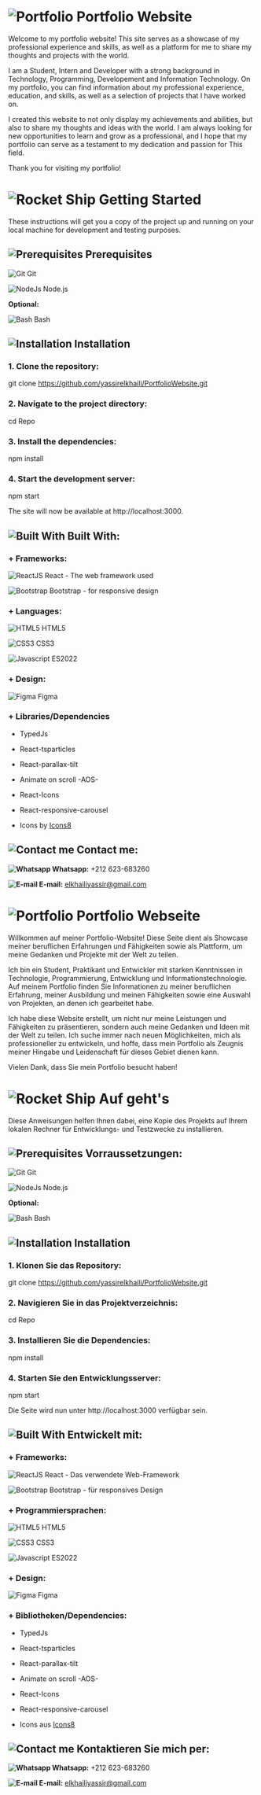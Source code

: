 # ![Portfolio](https://img.icons8.com/ios-filled/50/21a366/resume-website.png) Portfolio Website

Welcome to my portfolio website! This site serves as a showcase of my professional experience and skills, as well as a platform for me to share my thoughts and projects with the world.

I am a Student, Intern and Developer with a strong background in Technology, Programming, Developement and Information Technology. On my portfolio, you can find information about my professional experience, education, and skills, as well as a selection of projects that I have worked on.

I created this website to not only display my achievements and abilities, but also to share my thoughts and ideas with the world. I am always looking for new opportunities to learn and grow as a professional, and I hope that my portfolio can serve as a testament to my dedication and passion for This field.

Thank you for visiting my portfolio!

# ![Rocket Ship](https://img.icons8.com/ios-filled/30/21a366/rocket.png) Getting Started

These instructions will get you a copy of the project up and running on your local machine for development and testing purposes.

## ![Prerequisites](https://img.icons8.com/glyph-neue/30/21a366/requirements.png) Prerequisites

![Git](https://img.icons8.com/color/30/null/git.png) Git

![NodeJs](https://img.icons8.com/fluency/30/null/node-js.png) Node.js

**Optional:**

![Bash](https://img.icons8.com/color/30/null/command-line.png) Bash

## ![Installation](https://img.icons8.com/external-sbts2018-solid-sbts2018/30/21a366/external-install-basic-ui-elements-2.3-sbts2018-solid-sbts2018.png) Installation

### 1. Clone the repository:

git clone https://github.com/yassirelkhaili/PortfolioWebsite.git

### 2. Navigate to the project directory:

cd Repo

### 3. Install the dependencies:

npm install

### 4. Start the development server:

npm start

The site will now be available at http://localhost:3000.

## ![Built With](https://img.icons8.com/external-basicons-solid-edtgraphics/30/21a366/external-Source-code-files-basicons-solid-edtgraphics-3.png) Built With:

### + Frameworks:

![ReactJS](https://img.icons8.com/color/30/null/react-native.png) React - The web framework used

![Bootstrap](https://img.icons8.com/color/30/null/bootstrap.png) Bootstrap - for responsive design 

### + Languages:

![HTML5](https://img.icons8.com/color/30/null/html-5--v1.png) HTML5

![CSS3](https://img.icons8.com/color/30/null/css3.png) CSS3

![Javascript](https://img.icons8.com/color/30/null/javascript--v1.png) ES2022

### + Design:

![Figma](https://img.icons8.com/fluency/30/null/figma.png) Figma

### + Libraries/Dependencies

* TypedJs

* React-tsparticles

* React-parallax-tilt

* Animate on scroll -AOS-

* React-Icons

* React-responsive-carousel

* Icons by <a href="https://icons8.com">Icons8</a>

## ![Contact me](https://img.icons8.com/ios-filled/30/21a366/contact-card.png) Contact me: 

**![Whatsapp](https://img.icons8.com/color/30/null/whatsapp--v1.png) Whatsapp:** +212 623-683260

**![E-mail](https://img.icons8.com/fluency/30/null/gmail.png) E-mail:** elkhailiyassir@gmail.com

#
#

# ![Portfolio](https://img.icons8.com/ios-filled/50/21a366/resume-website.png) Portfolio Webseite

Willkommen auf meiner Portfolio-Website! Diese Seite dient als Showcase meiner beruflichen Erfahrungen und Fähigkeiten sowie als Plattform, um meine Gedanken und Projekte mit der Welt zu teilen.

Ich bin ein Student, Praktikant und Entwickler mit starken Kenntnissen in Technologie, Programmierung, Entwicklung und Informationstechnologie. Auf meinem Portfolio finden Sie Informationen zu meiner beruflichen Erfahrung, meiner Ausbildung und meinen Fähigkeiten sowie eine Auswahl von Projekten, an denen ich gearbeitet habe.

Ich habe diese Website erstellt, um nicht nur meine Leistungen und Fähigkeiten zu präsentieren, sondern auch meine Gedanken und Ideen mit der Welt zu teilen. Ich suche immer nach neuen Möglichkeiten, mich als professioneller zu entwickeln, und hoffe, dass mein Portfolio als Zeugnis meiner Hingabe und Leidenschaft für dieses Gebiet dienen kann.

Vielen Dank, dass Sie mein Portfolio besucht haben!

# ![Rocket Ship](https://img.icons8.com/ios-filled/30/21a366/rocket.png) Auf geht's

Diese Anweisungen helfen Ihnen dabei, eine Kopie des Projekts auf Ihrem lokalen Rechner für Entwicklungs- und Testzwecke zu installieren.

## ![Prerequisites](https://img.icons8.com/glyph-neue/30/21a366/requirements.png) Vorraussetzungen: 

![Git](https://img.icons8.com/color/30/null/git.png) Git

![NodeJs](https://img.icons8.com/fluency/30/null/node-js.png) Node.js

**Optional:**

![Bash](https://img.icons8.com/color/30/null/command-line.png) Bash

## ![Installation](https://img.icons8.com/external-sbts2018-solid-sbts2018/30/21a366/external-install-basic-ui-elements-2.3-sbts2018-solid-sbts2018.png) Installation

### 1. Klonen Sie das Repository:

git clone https://github.com/yassirelkhaili/PortfolioWebsite.git

### 2. Navigieren Sie in das Projektverzeichnis:

cd Repo

### 3. Installieren Sie die Dependencies:

npm install

### 4. Starten Sie den Entwicklungsserver: 

npm start

Die Seite wird nun unter http://localhost:3000 verfügbar sein.

## ![Built With](https://img.icons8.com/external-basicons-solid-edtgraphics/30/21a366/external-Source-code-files-basicons-solid-edtgraphics-3.png) Entwickelt mit:

### + Frameworks:

![ReactJS](https://img.icons8.com/color/30/null/react-native.png)  React - Das verwendete Web-Framework

![Bootstrap](https://img.icons8.com/color/30/null/bootstrap.png) Bootstrap - für responsives Design 

### + Programmiersprachen:

![HTML5](https://img.icons8.com/color/30/null/html-5--v1.png) HTML5

![CSS3](https://img.icons8.com/color/30/null/css3.png) CSS3

![Javascript](https://img.icons8.com/color/30/null/javascript--v1.png) ES2022

### + Design:

![Figma](https://img.icons8.com/fluency/30/null/figma.png) Figma

### + Bibliotheken/Dependencies: 

* TypedJs

* React-tsparticles

* React-parallax-tilt

* Animate on scroll -AOS-

* React-Icons

* React-responsive-carousel

* Icons aus <a href="https://icons8.com">Icons8</a>

## ![Contact me](https://img.icons8.com/ios-filled/30/21a366/contact-card.png) Kontaktieren Sie mich per: 

**![Whatsapp](https://img.icons8.com/color/30/null/whatsapp--v1.png) Whatsapp:** +212 623-683260

**![E-mail](https://img.icons8.com/fluency/30/null/gmail.png) E-mail:** elkhailiyassir@gmail.com














